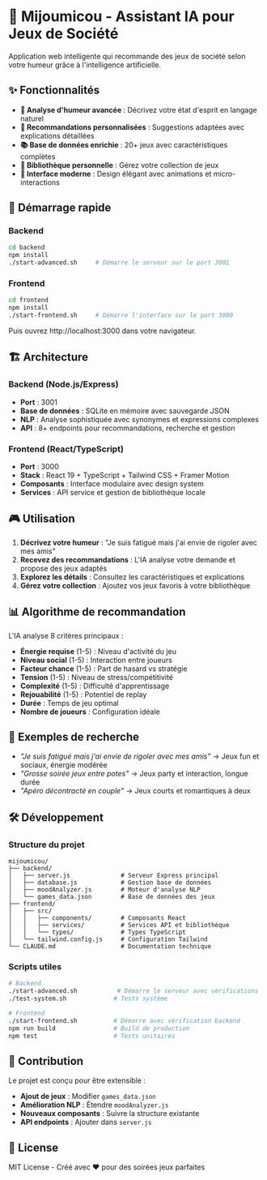 # 🎲 Mijoumicou - Assistant IA pour Jeux de Société

Application web intelligente qui recommande des jeux de société selon votre humeur grâce à l'intelligence artificielle.

## ✨ Fonctionnalités

- **🧠 Analyse d'humeur avancée** : Décrivez votre état d'esprit en langage naturel
- **🎯 Recommandations personnalisées** : Suggestions adaptées avec explications détaillées
- **📚 Base de données enrichie** : 20+ jeux avec caractéristiques complètes
- **💼 Bibliothèque personnelle** : Gérez votre collection de jeux
- **🎨 Interface moderne** : Design élégant avec animations et micro-interactions

## 🚀 Démarrage rapide

### Backend
```bash
cd backend
npm install
./start-advanced.sh     # Démarre le serveur sur le port 3001
```

### Frontend
```bash
cd frontend
npm install
./start-frontend.sh     # Démarre l'interface sur le port 3000
```

Puis ouvrez http://localhost:3000 dans votre navigateur.

## 🏗️ Architecture

### Backend (Node.js/Express)
- **Port** : 3001
- **Base de données** : SQLite en mémoire avec sauvegarde JSON
- **NLP** : Analyse sophistiquée avec synonymes et expressions complexes
- **API** : 8+ endpoints pour recommandations, recherche et gestion

### Frontend (React/TypeScript)
- **Port** : 3000
- **Stack** : React 19 + TypeScript + Tailwind CSS + Framer Motion
- **Composants** : Interface modulaire avec design system
- **Services** : API service et gestion de bibliothèque locale

## 🎮 Utilisation

1. **Décrivez votre humeur** : "Je suis fatigué mais j'ai envie de rigoler avec mes amis"
2. **Recevez des recommandations** : L'IA analyse votre demande et propose des jeux adaptés
3. **Explorez les détails** : Consultez les caractéristiques et explications
4. **Gérez votre collection** : Ajoutez vos jeux favoris à votre bibliothèque

## 📊 Algorithme de recommandation

L'IA analyse 8 critères principaux :
- **Énergie requise** (1-5) : Niveau d'activité du jeu
- **Niveau social** (1-5) : Interaction entre joueurs
- **Facteur chance** (1-5) : Part de hasard vs stratégie
- **Tension** (1-5) : Niveau de stress/compétitivité
- **Complexité** (1-5) : Difficulté d'apprentissage
- **Rejouabilité** (1-5) : Potentiel de replay
- **Durée** : Temps de jeu optimal
- **Nombre de joueurs** : Configuration idéale

## 🎯 Exemples de recherche

- *"Je suis fatigué mais j'ai envie de rigoler avec mes amis"* → Jeux fun et sociaux, énergie modérée
- *"Grosse soirée jeux entre potes"* → Jeux party et interaction, longue durée
- *"Apéro décontracté en couple"* → Jeux courts et romantiques à deux

## 🛠️ Développement

### Structure du projet
```
mijoumicou/
├── backend/
│   ├── server.js              # Serveur Express principal
│   ├── database.js            # Gestion base de données
│   ├── moodAnalyzer.js        # Moteur d'analyse NLP
│   └── games_data.json        # Base de données des jeux
├── frontend/
│   ├── src/
│   │   ├── components/        # Composants React
│   │   ├── services/          # Services API et bibliothèque
│   │   └── types/             # Types TypeScript
│   └── tailwind.config.js     # Configuration Tailwind
└── CLAUDE.md                  # Documentation technique
```

### Scripts utiles
```bash
# Backend
./start-advanced.sh           # Démarre le serveur avec vérifications
./test-system.sh             # Tests système

# Frontend
./start-frontend.sh          # Démarre avec vérification backend
npm run build                # Build de production
npm test                     # Tests unitaires
```

## 🤝 Contribution

Le projet est conçu pour être extensible :
- **Ajout de jeux** : Modifier `games_data.json`
- **Amélioration NLP** : Étendre `moodAnalyzer.js`
- **Nouveaux composants** : Suivre la structure existante
- **API endpoints** : Ajouter dans `server.js`

## 📄 License

MIT License - Créé avec ❤️ pour des soirées jeux parfaites